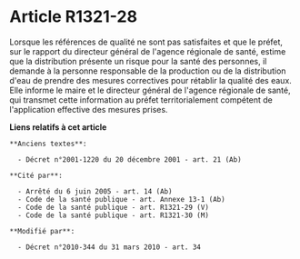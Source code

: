 # Article R1321-28

Lorsque les références de qualité ne sont pas satisfaites et que le préfet, sur le rapport du directeur général de l'agence
régionale de santé, estime que la distribution présente un risque pour la santé des personnes, il demande à la personne
responsable de la production ou de la distribution d'eau de prendre des mesures correctives pour rétablir la qualité des
eaux. Elle informe le maire et   le directeur général de l'agence régionale de santé, qui transmet cette information au
préfet territorialement compétent  de l'application effective des mesures prises.

**Liens relatifs à cet article**

	**Anciens textes**:

	  - Décret n°2001-1220 du 20 décembre 2001 - art. 21 (Ab)

	**Cité par**:

	  - Arrêté du 6 juin 2005 - art. 14 (Ab)
	  - Code de la santé publique - art. Annexe 13-1 (Ab)
	  - Code de la santé publique - art. R1321-29 (V)
	  - Code de la santé publique - art. R1321-30 (M)

	**Modifié par**:

	  - Décret n°2010-344 du 31 mars 2010 - art. 34
